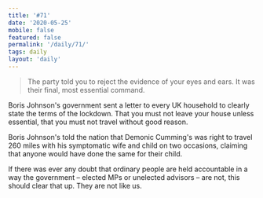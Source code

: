 ```yaml
---
title: '#71'
date: '2020-05-25'
mobile: false
featured: false
permalink: '/daily/71/'
tags: daily
layout: 'daily'
---
```


> The party told you to reject the evidence of your eyes and ears. It was their final, most essential command.

Boris Johnson's government sent a letter to every UK household to clearly state the terms of the lockdown. That you must not leave your house unless essential, that you must not travel without good reason.

Boris Johnson's told the nation that Demonic Cumming's was right to travel 260 miles with his symptomatic wife and child on two occasions, claiming that anyone would have done the same for their child.

If there was ever any doubt that ordinary people are held accountable in a way the government – elected MPs or unelected advisors – are not, this should clear that up. They are not like us.
